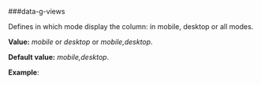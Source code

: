 ﻿###data-g-views

Defines in which mode display the column: in mobile, desktop or all modes. 

**Value:** *mobile* or *desktop* or *mobile,desktop*.

**Default value:** *mobile,desktop*.

**Example**:
<!--Start the highlighter-->
<pre class="brush: html">
	<column data-g-member="Name" data-g-views = "mobile,desktop"> </column>
</pre>
##### 
<pre class="brush: html">
	<column data-g-member="Name" data-g-views = "mobile"> </column>
</pre>
#####
<pre class="brush: html">
	<column data-g-member="Name" data-g-views = "desktop"> </column>
</pre>
#####
<script type="text/javascript">
    SyntaxHighlighter.highlight();
</script>